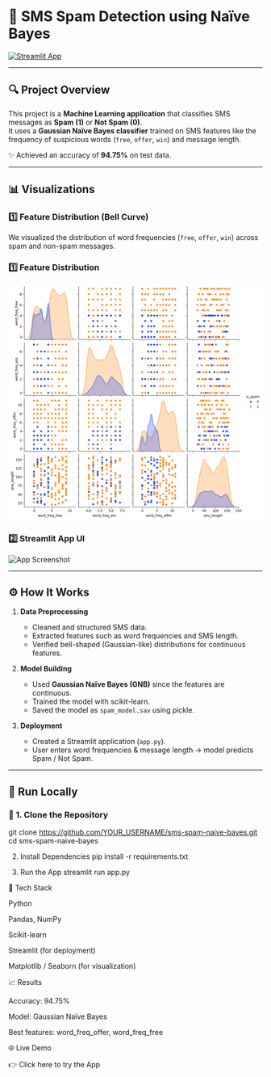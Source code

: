 # 📩 SMS Spam Detection using Naïve Bayes  

[![Streamlit App](https://img.shields.io/badge/Live%20Demo-Streamlit-brightgreen?logo=streamlit)](YOUR_STREAMLIT_APP_LINK_HERE)

---

## 🔍 Project Overview
This project is a **Machine Learning application** that classifies SMS messages as **Spam (1)** or **Not Spam (0)**.  
It uses a **Gaussian Naïve Bayes classifier** trained on SMS features like the frequency of suspicious words (`free`, `offer`, `win`) and message length.  

✨ Achieved an accuracy of **94.75%** on test data.  

---

## 📊 Visualizations
### 1️⃣ Feature Distribution (Bell Curve)  
We visualized the distribution of word frequencies (`free`, `offer`, `win`) across spam and non-spam messages.  
### 1️⃣ Feature Distribution
![Feature Distribution](images/feature.png)


### 2️⃣ Streamlit App UI
![App Screenshot](images/app_screenshot.png)

---

## ⚙️ How It Works
1. **Data Preprocessing**  
   - Cleaned and structured SMS data.  
   - Extracted features such as word frequencies and SMS length.  
   - Verified bell-shaped (Gaussian-like) distributions for continuous features.  

2. **Model Building**  
   - Used **Gaussian Naïve Bayes (GNB)** since the features are continuous.  
   - Trained the model with scikit-learn.  
   - Saved the model as `spam_model.sav` using pickle.  

3. **Deployment**  
   - Created a Streamlit application (`app.py`).  
   - User enters word frequencies & message length → model predicts Spam / Not Spam.  

---

## 🚀 Run Locally

### 🔹 1. Clone the Repository

git clone https://github.com/YOUR_USERNAME/sms-spam-naive-bayes.git
cd sms-spam-naive-bayes

2. Install Dependencies
pip install -r requirements.txt

3. Run the App
streamlit run app.py

🧠 Tech Stack

Python

Pandas, NumPy

Scikit-learn

Streamlit (for deployment)

Matplotlib / Seaborn (for visualization)

📈 Results

Accuracy: 94.75%

Model: Gaussian Naïve Bayes

Best features: word_freq_offer, word_freq_free

🌐 Live Demo

👉 Click here to try the App
